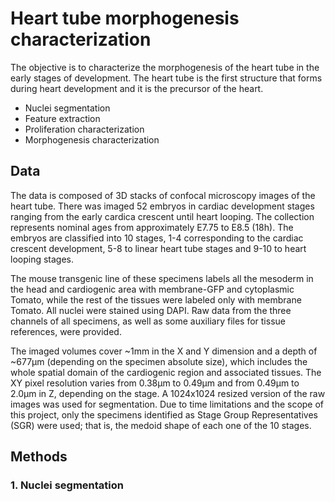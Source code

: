 # Heart tube morphogenesis characterization

The objective is to characterize the morphogenesis of the heart tube in the early stages of development. 
The heart tube is the first structure that forms during heart development and it is the precursor of the heart.

- Nuclei segmentation
- Feature extraction
- Proliferation characterization
- Morphogenesis characterization

## Data

The data is composed of 3D stacks of confocal microscopy images of the heart tube. 
There was imaged 52 embryos in cardiac development stages ranging from the early cardica crescent until heart 
looping. The collection represents nominal ages from approximately E7.75 to E8.5 (18h).
The embryos are classified into 10 stages, 1-4 corresponding to the cardiac crescent development, 
5-8 to linear heart tube stages and 9-10 to heart looping stages. 

The mouse transgenic line of these specimens labels all the mesoderm in the head and cardiogenic area 
with membrane-GFP and cytoplasmic Tomato, while the rest of the tissues were labeled only with membrane Tomato.
All nuclei were stained using DAPI. Raw data from the three channels of all specimens, as well as some 
auxiliary files for tissue references, were provided.

The imaged volumes cover ~1mm in the X and Y dimension and a depth of ~677μm (depending on the specimen 
absolute size), which includes the whole spatial domain of the cardiogenic region and associated tissues. 
The XY pixel resolution varies from 0.38μm to 0.49μm and from 0.49μm to 2.0μm in Z, depending on the stage. 
A 1024x1024 resized version of the raw images was used for segmentation. Due to time limitations and the 
scope of this project, only the specimens identified as Stage Group Representatives (SGR) were used; that is, 
the medoid shape of each one of the 10 stages.

## Methods 

### 1. Nuclei segmentation


